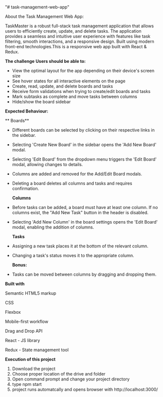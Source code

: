 "# task-management-web-app" 

About the Task Management Web App:

TaskMaster is a robust full-stack task management application that allows users to efficiently create, update, and delete tasks. The application provides a seamless and intuitive user experience with features like task filtering, smooth interactions, and a responsive design. Built using modern front-end technologies.This is a responsive web app built with React & Redux.

**The challenge**
               **Users should be able to:**
 + View the optimal layout for the app depending on their device's screen size
 + See hover states for all interactive elements on the page
 + Create, read, update, and delete boards and tasks
 + Receive form validations when trying to create/edit boards and tasks
 + Mark subtasks as complete and move tasks between columns
 + Hide/show the board sidebar


**Expected Behaviour:**
       
  ** Boards**
  
+ Different boards can be selected by clicking on their respective links in the sidebar.
+ Selecting 'Create New Board' in the sidebar opens the 'Add New Board' modal.
+ Selecting 'Edit Board' from the dropdown menu triggers the 'Edit Board' modal, allowing changes to details.
+ Columns are added and removed for the Add/Edit Board modals.
+ Deleting a board deletes all columns and tasks and requires confirmation.

   **Columns**
  
+ Before tasks can be added, a board must have at least one column. If no columns exist, the "Add New Task" button in the header is disabled.
+ Selecting 'Add New Column' in the board settings opens the 'Edit Board' modal, enabling the addition of columns.

  **Tasks**
  
+ Assigning a new task places it at the bottom of the relevant column.
+ Changing a task's status moves it to the appropriate column.

   **Bonus:**
  
+ Tasks can be moved between columns by dragging and dropping them.


**Built with**

Semantic HTML5 markup

CSS

Flexbox

Mobile-first workflow

Drag and Drop API

React - JS library

Redux - State management tool


**Execution of this project**

1. Download the project
2. Choose proper location of the drive and folder
3. Open command prompt and change your project directory
4. type npm start
5. project runs automatcally and opens browser with http://localhost:3000/
